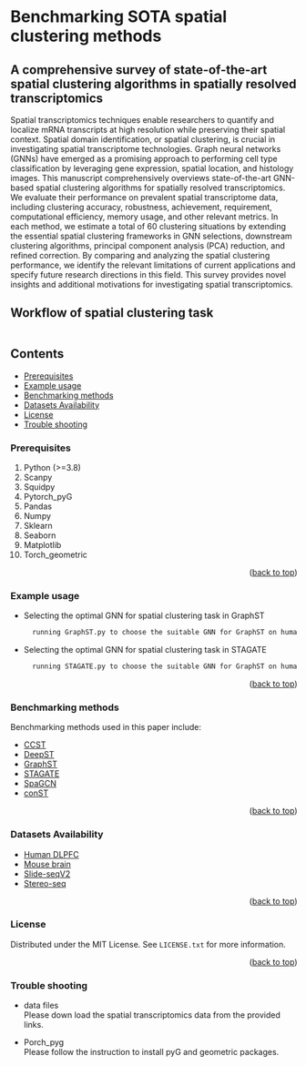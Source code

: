 # Benchmarking SOTA spatial clustering methods
A comprehensive survey of state-of-the-art spatial clustering algorithms in spatially resolved transcriptomics
------
Spatial transcriptomics techniques enable researchers to quantify and localize mRNA transcripts at high resolution while preserving their spatial context. Spatial domain identification, or spatial clustering, is crucial in investigating spatial transcriptome technologies. Graph neural networks (GNNs) have emerged as a promising approach to performing cell type classification by leveraging gene expression, spatial location, and histology images. This manuscript comprehensively overviews state-of-the-art GNN-based spatial clustering algorithms for spatially resolved transcriptomics. We evaluate their performance on prevalent spatial transcriptome data, including clustering accuracy, robustness, achievement, requirement, computational efficiency, memory usage, and other relevant metrics. In each method, we estimate a total of 60 clustering situations by extending the essential spatial clustering frameworks in GNN selections, downstream clustering algorithms, principal component analysis (PCA) reduction, and refined correction. By comparing and analyzing the spatial clustering performance, we identify the relevant limitations of current applications and specify future research directions in this field. This survey provides novel insights and additional motivations for investigating spatial transcriptomics. 

## Workflow of spatial clustering task
![]()

## Contents
* [Prerequisites](https://github.com/narutoten520/Benchmark_SRT/edit/main/README.md#prerequisites)
* [Example usage](https://github.com/narutoten520/Benchmark_SRT/edit/main/README.md#example-usage)
* [Benchmarking methods](https://github.com/narutoten520/Benchmark_SRT/edit/main/README.md#benchmarking-methods)
* [Datasets Availability](https://github.com/narutoten520/Benchmark_SRT/edit/main/README.md#datasets-availability)
* [License](https://github.com/narutoten520/Benchmark_SRT/edit/main/README.md#license)
* [Trouble shooting](https://github.com/narutoten520/Benchmark_SRT/edit/main/README.md#trouble-shooting)

### Prerequisites

1. Python (>=3.8)
2. Scanpy
3. Squidpy
4. Pytorch_pyG
5. Pandas
6. Numpy
7. Sklearn
8. Seaborn
9. Matplotlib
10. Torch_geometric

<p align="right">(<a href="#readme-top">back to top</a>)</p>

### Example usage
* Selecting the optimal GNN for spatial clustering task in GraphST
  ```sh
    running GraphST.py to choose the suitable GNN for GraphST on human breast cancner data
  ```
* Selecting the optimal GNN for spatial clustering task in STAGATE
  ```sh
    running STAGATE.py to choose the suitable GNN for GraphST on human breast cancner data
  ```
<p align="right">(<a href="#readme-top">back to top</a>)</p>

### Benchmarking methods
Benchmarking methods used in this paper include: 
* [CCST](https://github.com/xiaoyeye/CCST)
* [DeepST](https://github.com/JiangBioLab/DeepST)
* [GraphST](https://github.com/JinmiaoChenLab/GraphST)
* [STAGATE](https://github.com/zhanglabtools/STAGATE)
* [SpaGCN](https://github.com/jianhuupenn/SpaGCN)
* [conST](https://github.com/ys-zong/conST)

<p align="right">(<a href="#readme-top">back to top</a>)</p>

### Datasets Availability

* [Human DLPFC](https://github.com/LieberInstitute/spatialLIBD)
* [Mouse brain](https://squidpy.readthedocs.io/en/stable/auto_tutorials/tutorial_visium_hne.html)
* [Slide-seqV2](https://squidpy.readthedocs.io/en/stable/auto_tutorials/tutorial_slideseqv2.html)
* [Stereo-seq](https://stagate.readthedocs.io/en/latest/T4_Stereo.html)

<p align="right">(<a href="#readme-top">back to top</a>)</p>


### License

Distributed under the MIT License. See `LICENSE.txt` for more information.

<p align="right">(<a href="#readme-top">back to top</a>)</p>

### Trouble shooting

* data files<br>
Please down load the spatial transcriptomics data from the provided links.

* Porch_pyg<br>
Please follow the instruction to install pyG and geometric packages.
